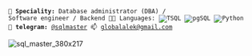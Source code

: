 <code>👷 **Speciality:** Database administrator (DBA) / Software engineer / Backend 🧑‍💻 Languages: ![TSQL](https://img.shields.io/badge/1-TSQL-blue) ![pgSQL](https://img.shields.io/badge/2-pgSQL-green) ![Python](https://img.shields.io/badge/3-Python-yellow)</code>  
<code>💬 **telegram:** [@sqlmaster](https://telegram.me/sqlmaster) 📫 [globalalek@gmail.com](mailto:globalalek@gmail.com)</code>  
<!--- стили оформления https://shields.io/ --->
![sql_master_380x217](https://user-images.githubusercontent.com/15075759/36085081-1e61376c-0fd4-11e8-9318-6c1fac6eebe8.png)
